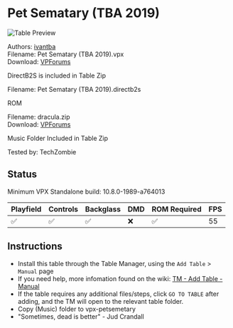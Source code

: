 # Pet Sematary (TBA 2019)

![Table Preview](../../images/vpx-petsemetary.png)

Authors: [ivantba](https://www.vpforums.org/index.php?showuser=123858)  
Filename: Pet Sematary (TBA 2019).vpx  
Download: [VPForums](https://www.vpforums.org/index.php?app=downloads&showfile=14211)

DirectB2S is included in Table Zip
  
Filename: Pet Sematary (TBA 2019).directb2s

ROM

Filename: dracula.zip  
Download: [VPForums](https://www.vpforums.org/index.php?app=downloads&showfile=733)

Music Folder Included in Table Zip

Tested by: TechZombie

## Status 

Minimum VPX Standalone build: 10.8.0-1989-a764013

| Playfield | Controls | Backglass | DMD | ROM Required | FPS | 
|-----------|----------|-----------|-----|--------------|-----|
| :white_check_mark: | :white_check_mark: | :white_check_mark: | :x: | :white_check_mark: | 55 |

## Instructions

- Install this table through the Table Manager, using the `Add Table` > `Manual` page
- If you need help, more infomation found on the wiki: [TM - Add Table - Manual](https://github.com/LegendsUnchained/vpx-standalone-alp4k/wiki/%5B04%5D-%F0%9F%A7%A1-TM-%E2%80%90-Other-Features#add-table---manual)
- If the table requires any additional files/steps, click `GO TO TABLE` after adding, and the TM will open to the relevant table folder.
- Copy (Music) folder to vpx-petsemetary
- "Sometimes, dead is better" - Jud Crandall


